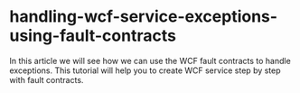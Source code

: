 # handling-wcf-service-exceptions-using-fault-contracts
In this article we will see how we can use the WCF fault contracts to handle exceptions. This tutorial will help you to create WCF service step by step with fault contracts.
